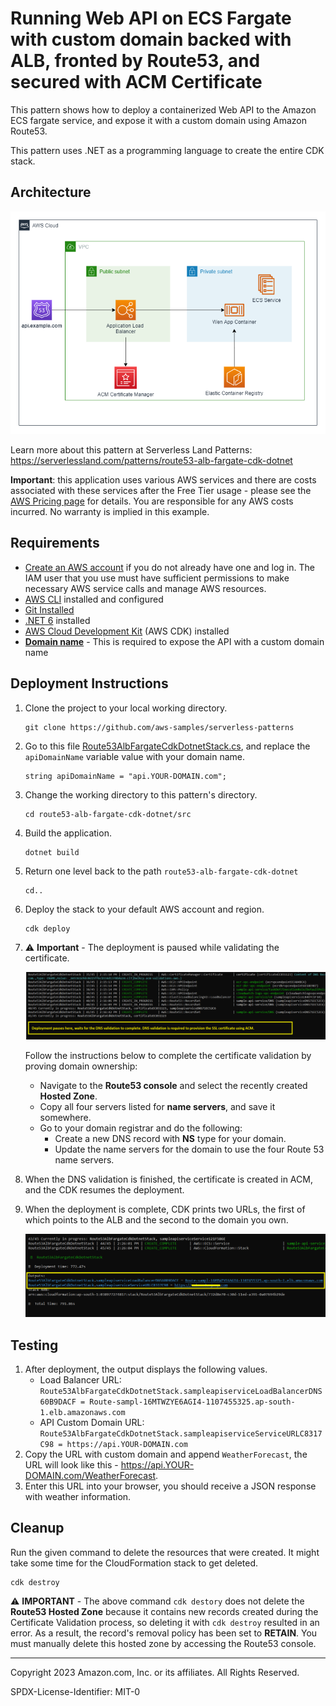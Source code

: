 ﻿# Running Web API on ECS Fargate with custom domain backed with ALB, fronted by Route53, and secured with ACM Certificate

This pattern shows how to deploy a containerized Web API to the Amazon ECS fargate service, and expose it with a custom domain using Amazon Route53.

This pattern uses .NET as a programming language to create the entire CDK stack.

## Architecture 
![architecture diagram](images/architecture.png)

Learn more about this pattern at Serverless Land Patterns: https://serverlessland.com/patterns/route53-alb-fargate-cdk-dotnet

**Important**: this application uses various AWS services and there are costs associated with these services after the Free Tier usage - please see the [AWS Pricing page](https://aws.amazon.com/pricing/) for details. You are responsible for any AWS costs incurred. No warranty is implied in this example.

## Requirements

* [Create an AWS account](https://portal.aws.amazon.com/gp/aws/developer/registration/index.html) if you do not already have one and log in. The IAM user that you use must have sufficient permissions to make necessary AWS service calls and manage AWS resources.
* [AWS CLI](https://docs.aws.amazon.com/cli/latest/userguide/install-cliv2.html) installed and configured
* [Git Installed](https://git-scm.com/book/en/v2/Getting-Started-Installing-Git)
* [.NET 6](https://dotnet.microsoft.com/en-us/download/dotnet/7.0) installed
* [AWS Cloud Development Kit](https://docs.aws.amazon.com/cdk/latest/guide/cli.html) (AWS CDK) installed
* [**Domain name**](https://en.wikipedia.org/wiki/Domain_name) - This is required to expose the API with a custom domain name

## Deployment Instructions

1. Clone the project to your local working directory.
    ```
    git clone https://github.com/aws-samples/serverless-patterns
    ```
2. Go to this file [Route53AlbFargateCdkDotnetStack.cs](src/Route53AlbFargateCdkDotnet/Route53AlbFargateCdkDotnetStack.cs), and replace the `apiDomainName` variable value with your domain name.
    ```
    string apiDomainName = "api.YOUR-DOMAIN.com";
    ```
2. Change the working directory to this pattern's directory.
    ```
    cd route53-alb-fargate-cdk-dotnet/src
    ```
3. Build the application.
    ```
    dotnet build
    ```
4. Return one level back to the path `route53-alb-fargate-cdk-dotnet`
    ```
    cd..
    ```
5. Deploy the stack to your default AWS account and region.
    ```
    cdk deploy
    ```
6. ⚠️ **Important** - The deployment is paused while validating the certificate.

   ![deployment-paused-screenshot](images/1.png)

    Follow the instructions below to complete the certificate validation by proving domain ownership:
    - Navigate to the **Route53 console** and select the recently created **Hosted Zone**.
    - Copy all four servers listed for **name servers**, and save it somewhere.
    - Go to your domain registrar and do the following:
      - Create a new DNS record with **NS** type for your domain.
      - Update the name servers for the domain to use the four Route 53 name servers.

7.  When the DNS validation is finished, the certificate is created in ACM, and the CDK resumes the deployment.
8.  When the deployment is complete, CDK prints two URLs, the first of which points to the ALB and the second to the domain you own.

    ![deployment-paused-screenshot](images/2.png)

## Testing

1. After deployment, the output displays the following values.
   - Load Balancer URL: `Route53AlbFargateCdkDotnetStack.sampleapiserviceLoadBalancerDNS60B9DACF = Route-sampl-16MTWZYE6AGI4-1107455325.ap-south-1.elb.amazonaws.com`
   - API Custom Domain URL: `Route53AlbFargateCdkDotnetStack.sampleapiserviceServiceURLC8317C98 = https://api.YOUR-DOMAIN.com`
2. Copy the URL with custom domain and append `WeatherForecast`, the URL will look like this - https://api.YOUR-DOMAIN.com/WeatherForecast.
3. Enter this URL into your browser, you should receive a JSON response with weather information.

## Cleanup

Run the given command to delete the resources that were created. It might take some time for the CloudFormation stack to get deleted.
```
cdk destroy
```

⚠️ **IMPORTANT** - The above command `cdk destory` does not delete the **Route53 Hosted Zone** because it contains new records created during the Certificate Validation process, so deleting it with `cdk destroy` resulted in an error. As a result, the record's removal policy has been set to **RETAIN**. You must manually delete this hosted zone by accessing the Route53 console.

----
Copyright 2023 Amazon.com, Inc. or its affiliates. All Rights Reserved.

SPDX-License-Identifier: MIT-0